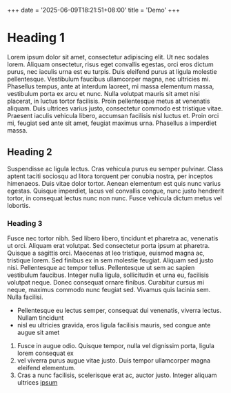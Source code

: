 +++
date = '2025-06-09T18:21:51+08:00'
title = 'Demo'
+++

# Heading 1
Lorem ipsum dolor sit amet, consectetur adipiscing elit. Ut nec sodales lorem. Aliquam onsectetur, risus eget convallis egestas, orci eros dictum purus, nec iaculis urna est eu turpis. Duis eleifend purus at ligula molestie pellentesque. Vestibulum faucibus ullamcorper magna, nec ultricies mi. Phasellus tempus, ante at interdum laoreet, mi massa elementum massa, vestibulum porta ex arcu et nunc. Nulla volutpat mauris sit amet nisi placerat, in luctus tortor facilisis. Proin pellentesque metus at venenatis aliquam. Duis ultrices varius justo, consectetur commodo est tristique vitae. Praesent iaculis vehicula libero, accumsan facilisis nisl luctus et. Proin orci mi, feugiat sed ante sit amet, feugiat maximus urna. Phasellus a imperdiet massa.


## Heading 2
Suspendisse ac ligula lectus. Cras vehicula purus eu semper pulvinar. Class aptent taciti sociosqu ad litora torquent per conubia nostra, per inceptos himenaeos. Duis vitae dolor tortor. Aenean elementum est quis nunc varius egestas. Quisque imperdiet, lacus vel convallis congue, nunc justo hendrerit tortor, in consequat lectus nunc non nunc. Fusce vehicula dictum metus vel lobortis.


### Heading 3
Fusce nec tortor nibh. Sed libero libero, tincidunt et pharetra ac, venenatis ut orci. Aliquam erat volutpat. Sed consectetur porta ipsum at pharetra. Quisque a sagittis orci. Maecenas at leo tristique, euismod magna ac, tristique lorem. Sed finibus ex in sem molestie feugiat. Aliquam sed justo nisi. Pellentesque ac tempor tellus. Pellentesque ut sem ac sapien vestibulum faucibus. Integer nulla ligula, sollicitudin et urna eu, facilisis volutpat neque. Donec consequat ornare finibus. Curabitur cursus mi neque, maximus commodo nunc feugiat sed. Vivamus quis lacinia sem. Nulla facilisi.

- Pellentesque eu lectus semper, consequat dui venenatis, viverra lectus. Nullam tincidunt
- nisl eu ultricies gravida, eros ligula facilisis mauris, sed congue ante augue sit amet 

1. Fusce in augue odio. Quisque tempor, nulla vel dignissim porta, ligula lorem consequat ex
2. vel viverra purus augue vitae justo. Duis tempor ullamcorper magna eleifend elementum. 
3. Cras a nunc facilisis, scelerisque erat ac, auctor justo. Integer aliquam ultrices [ipsum](google.com)